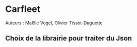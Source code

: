  # Carfleet

 Auteurs : Maëlle Vogel, Olivier Tissot-Daguette

 ## Choix de la librairie pour traiter du Json

 